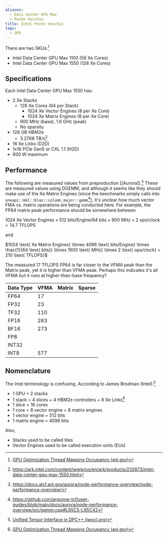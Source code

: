 ```yaml
---
aliases:
  - Data Center GPU Max
  - Ponte Vecchio
title: Intel Ponte Vecchio
tags:
  - GPU
---
```

There are two SKUs:[^2]

- Intel Data Center GPU Max 1100 (56 Xe Cores)
- Intel Data Center GPU Max 1550 (128 Xe Cores)

## Specifications

Each Intel Data Center GPU Max 1550 has:

- 2 Xe Stacks
	- 128 Xe Cores (64 per Stack)
		- 1024 Xe Vector Engines (8 per Xe Core)
		- 1024 Xe Matrix Engines (8 per Xe Core)
	- 900 MHz (base), 1.6 GHz (peak)
	- No sparsity
- 128 GB HBM2e
	- 3.2768 TB/s[^3]
- 16 Xe Links (D2D)
- 1x16 PCIe Gen5 or CXL 1.1 (H2D)
- 600 W maximum

## Performance

The following are measured values from preproduction [[Aurora]].[^4] These are measured values using DGEMM, and although it seems like they should make use of the Xe Matrix Engines (since the benchmarks simply calls into `oneapi::mkl::blas::column_major::gemm`[^5]), it's unclear how much vector FMA vs. matrix operations are being conducted here. For example, the FP64 matrix peak performance should be somewhere between

$1024 \text{ Xe Vector Engines} \times 512 \text{ bits/Engine} / 64 \text{ bits} \times 900 \text{ MHz} \times 2 \text{ ops/clock} = 14.7 \text{ TFLOPS}$

and

$1024 \text{ Xe Matrix Engines} \times 4096 \text{ bits/Engine} \times \frac{1}{64 \text{ bits}} \times 1600 \text{ MHz} \times 2 \text{ ops/clock} = 210 \text{ TFLOPS}$

The measured 17 TFLOPS FP64 is far closer to the VFMA peak than the Matrix peak, yet it is higher than VFMA peak. Perhaps this indicates it's all VFMA but it runs at higher-than-base frequency?

| Data Type | VFMA | Matrix | Sparse |
| --------- | ---- | ------ | ------ |
| FP64      | 17   |        |        |
| FP32      | 23   |        |        |
| TF32      | 110  |        |        |
| FP16      | 263  |        |        |
| BF16      | 273  |        |        |
| FP8       |      |        |        |
| INT32     |      |        |        |
| INT8      | 577  |        |        |


## Nomenclature

The Intel terminology is confusing. According to James Brodman (Intel):[^1]

- 1 GPU = 2 stacks
- 1 stack = 4 slices + 4 HBM2e controllers + 8 Xe Links[^2]
- 1 slice = 16 cores
- 1 core = 8 vector engine + 8 matrix engines
- 1 vector engine = 512 bits
- 1 matrix engine = 4096 bits

Also,

- Stacks used to be called tiles
- Vector Engines used to be called execution units (EUs)

[^1]: [Unified Tensor Interface in DPC++ (iwocl.org)](https://www.iwocl.org/wp-content/uploads/9394-James-Brodman-Intel.pdf)
[^2]: [GPU Optimization Thread Mapping Occupancy (anl.gov)](https://www.alcf.anl.gov/sites/default/files/2023-11/GPU_Optimization_Thread_Mapping_Occupancy.pdf)
[^3]: https://ark.intel.com/content/www/us/en/ark/products/232873/intel-data-center-gpu-max-1550.html
[^4]: https://docs.alcf.anl.gov/aurora/node-performance-overview/node-performance-overview/
[^5]: https://github.com/argonne-lcf/user-guides/blob/main/docs/aurora/node-performance-overview/src/gemm.cpp#L65C5-L65C42